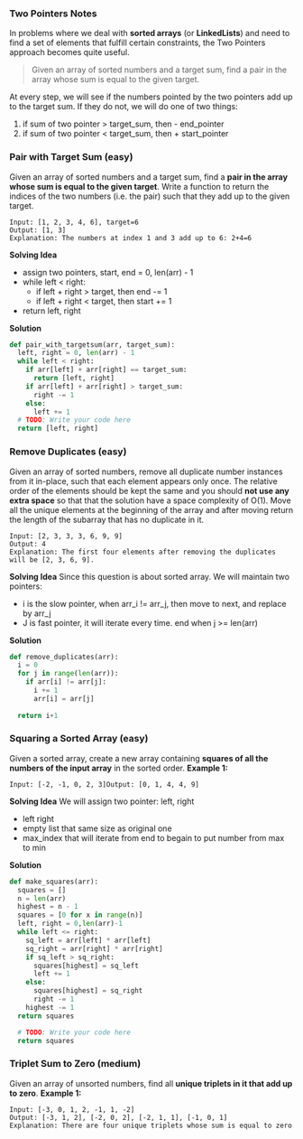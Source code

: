 ### Two Pointers Notes
In problems where we deal with **sorted arrays** (or **LinkedLists**) and need to find a set of elements that fulfill certain constraints, the Two Pointers approach becomes quite useful.

>Given an array of sorted numbers and a target sum, find a pair in the array whose sum is equal to the given target.

At every step, we will see if the numbers pointed by the two pointers add up to the target sum. If they do not, we will do one of two things:
1. if sum of two pointer > target_sum, then - end_pointer
2. if sum of two pointer < target_sum, then + start_pointer

### Pair with Target Sum (easy)
Given an array of sorted numbers and a target sum, find a **pair in the array whose sum is equal to the given target**.
Write a function to return the indices of the two numbers (i.e. the pair) such that they add up to the given target.
```
Input: [1, 2, 3, 4, 6], target=6
Output: [1, 3]
Explanation: The numbers at index 1 and 3 add up to 6: 2+4=6
```

**Solving Idea**
- assign two pointers, start, end = 0, len(arr) - 1
- while left < right:
	- if left + right > target, then end -= 1
	-  if left + right < target, then start += 1
- return left, right

**Solution**
```python
def pair_with_targetsum(arr, target_sum):
  left, right = 0, len(arr) - 1
  while left < right:
    if arr[left] + arr[right] == target_sum:
      return [left, right]
    if arr[left] + arr[right] > target_sum:
      right -= 1
    else:
      left += 1
  # TODO: Write your code here
  return [left, right]
```

### Remove Duplicates (easy)
Given an array of sorted numbers, remove all duplicate number instances from it in-place, such that each element appears only once. The relative order of the elements should be kept the same and you should **not use any extra space** so that that the solution have a space complexity of O(1).
Move all the unique elements at the beginning of the array and after moving return the length of the subarray that has no duplicate in it.
```
Input: [2, 3, 3, 3, 6, 9, 9]
Output: 4
Explanation: The first four elements after removing the duplicates will be [2, 3, 6, 9].
```

**Solving Idea**
Since this question is about sorted array. We will maintain two pointers:
- i is the slow pointer, when arr_i != arr_j, then move to next, and replace by arr_j
- J is fast pointer, it will iterate every time. end when j >= len(arr)

**Solution**
```python
def remove_duplicates(arr):
  i = 0
  for j in range(len(arr)):
    if arr[i] != arr[j]:
      i += 1
      arr[i] = arr[j]
  
  return i+1
```

### Squaring a Sorted Array (easy)
Given a sorted array, create a new array containing **squares of all the numbers of the input array** in the sorted order.
**Example 1:**
```
Input: [-2, -1, 0, 2, 3]Output: [0, 1, 4, 4, 9]
```

**Solving Idea**
We will assign two pointer: left, right
- left right
- empty list that same size as original one 
- max_index that will iterate from end to begain to put number from max to min

**Solution**
```python
def make_squares(arr):
  squares = []
  n = len(arr)
  highest = n - 1
  squares = [0 for x in range(n)]
  left, right = 0,len(arr)-1
  while left <= right:
    sq_left = arr[left] * arr[left]
    sq_right = arr[right] * arr[right]
    if sq_left > sq_right:
      squares[highest] = sq_left
      left += 1
    else:
      squares[highest] = sq_right
      right -= 1
    highest -= 1
  return squares

  # TODO: Write your code here
  return squares
```

### Triplet Sum to Zero (medium)
Given an array of unsorted numbers, find all **unique triplets in it that add up to zero**.
**Example 1:**
```
Input: [-3, 0, 1, 2, -1, 1, -2]
Output: [-3, 1, 2], [-2, 0, 2], [-2, 1, 1], [-1, 0, 1]
Explanation: There are four unique triplets whose sum is equal to zero.
```
